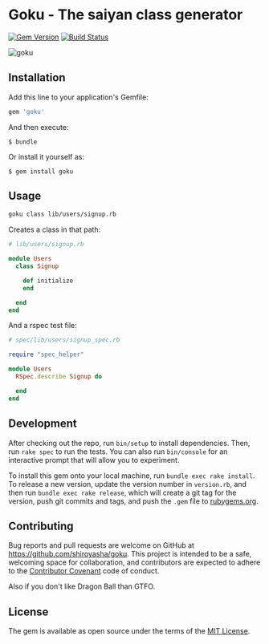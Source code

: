 # Goku - The saiyan class generator

[![Gem Version](https://badge.fury.io/rb/goku.svg)](https://badge.fury.io/rb/goku)
[![Build Status](https://semaphoreci.com/api/v1/shiroyasha/goku/branches/master/badge.svg)](https://semaphoreci.com/shiroyasha/goku)

![goku](http://img12.deviantart.net/ee76/i/2016/039/7/2/goku_vs_beerus_drawing_by_pikachustar93-d9ladzb.png)

## Installation

Add this line to your application's Gemfile:

```ruby
gem 'goku'
```

And then execute:

    $ bundle

Or install it yourself as:

    $ gem install goku

## Usage

``` sh
goku class lib/users/signup.rb
```

Creates a class in that path:

``` ruby
# lib/users/signup.rb

module Users
  class Signup

    def initialize
    end

  end
end
```

And a rspec test file:

``` ruby
# spec/lib/users/signup_spec.rb

require "spec_helper"

module Users
  RSpec.describe Signup do

  end
end
```
## Development

After checking out the repo, run `bin/setup` to install dependencies. Then, run `rake spec` to run the tests. You can also run `bin/console` for an interactive prompt that will allow you to experiment.

To install this gem onto your local machine, run `bundle exec rake install`. To release a new version, update the version number in `version.rb`, and then run `bundle exec rake release`, which will create a git tag for the version, push git commits and tags, and push the `.gem` file to [rubygems.org](https://rubygems.org).

## Contributing

Bug reports and pull requests are welcome on GitHub at https://github.com/shiroyasha/goku. This project is intended to be a safe, welcoming space for collaboration, and contributors are expected to adhere to the [Contributor Covenant](http://contributor-covenant.org) code of conduct.

Also if you don't like Dragon Ball than GTFO.

## License

The gem is available as open source under the terms of the [MIT License](http://opensource.org/licenses/MIT).
